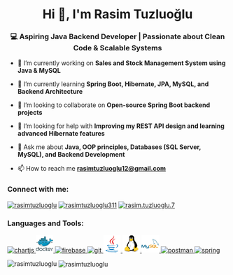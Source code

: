 <h1 align="center">Hi 👋, I'm Rasim Tuzluoğlu</h1>
<h3 align="center">💻 Aspiring Java Backend Developer | Passionate about Clean Code & Scalable Systems</h3>

- 🔭 I’m currently working on **Sales and Stock Management System using Java & MySQL**

- 🌱 I’m currently learning **Spring Boot, Hibernate, JPA, MySQL, and Backend Architecture**

- 👯 I’m looking to collaborate on **Open-source Spring Boot backend projects**

- 🤝 I’m looking for help with **Improving my REST API design and learning advanced Hibernate features**

- 💬 Ask me about **Java, OOP principles, Databases (SQL Server, MySQL), and Backend Development**

- 📫 How to reach me **rasimtuzluoglu12@gmail.com**

<h3 align="left">Connect with me:</h3>
<p align="left">
<a href="https://twitter.com/rasimtuzluoglu" target="blank"><img align="center" src="https://raw.githubusercontent.com/rahuldkjain/github-profile-readme-generator/master/src/images/icons/Social/twitter.svg" alt="rasimtuzluoglu" height="30" width="40" /></a>
<a href="https://linkedin.com/in/rasimtuzluoglu311" target="blank"><img align="center" src="https://raw.githubusercontent.com/rahuldkjain/github-profile-readme-generator/master/src/images/icons/Social/linked-in-alt.svg" alt="rasimtuzluoglu311" height="30" width="40" /></a>
<a href="https://fb.com/rasim.tuzluoglu.7" target="blank"><img align="center" src="https://raw.githubusercontent.com/rahuldkjain/github-profile-readme-generator/master/src/images/icons/Social/facebook.svg" alt="rasim.tuzluoglu.7" height="30" width="40" /></a>


<h3 align="left">Languages and Tools:</h3>
<p align="left"> <a href="https://www.chartjs.org" target="_blank" rel="noreferrer"> <img src="https://www.chartjs.org/media/logo-title.svg" alt="chartjs" width="40" height="40"/> </a> <a href="https://www.docker.com/" target="_blank" rel="noreferrer"> <img src="https://raw.githubusercontent.com/devicons/devicon/master/icons/docker/docker-original-wordmark.svg" alt="docker" width="40" height="40"/> </a> <a href="https://firebase.google.com/" target="_blank" rel="noreferrer"> <img src="https://www.vectorlogo.zone/logos/firebase/firebase-icon.svg" alt="firebase" width="40" height="40"/> </a> <a href="https://git-scm.com/" target="_blank" rel="noreferrer"> <img src="https://www.vectorlogo.zone/logos/git-scm/git-scm-icon.svg" alt="git" width="40" height="40"/> </a> <a href="https://www.java.com" target="_blank" rel="noreferrer"> <img src="https://raw.githubusercontent.com/devicons/devicon/master/icons/java/java-original.svg" alt="java" width="40" height="40"/> </a> <a href="https://www.linux.org/" target="_blank" rel="noreferrer"> <img src="https://raw.githubusercontent.com/devicons/devicon/master/icons/linux/linux-original.svg" alt="linux" width="40" height="40"/> </a> <a href="https://www.mysql.com/" target="_blank" rel="noreferrer"> <img src="https://raw.githubusercontent.com/devicons/devicon/master/icons/mysql/mysql-original-wordmark.svg" alt="mysql" width="40" height="40"/> </a> <a href="https://postman.com" target="_blank" rel="noreferrer"> <img src="https://www.vectorlogo.zone/logos/getpostman/getpostman-icon.svg" alt="postman" width="40" height="40"/> </a> <a href="https://spring.io/" target="_blank" rel="noreferrer"> <img src="https://www.vectorlogo.zone/logos/springio/springio-icon.svg" alt="spring" width="40" height="40"/> </a> </p>

<p><img align="left" src="https://github-readme-stats.vercel.app/api/top-langs?username=rasimtuzluoglu&show_icons=true&locale=en&layout=compact" alt="rasimtuzluoglu" /></p>

<p>&nbsp;<img align="center" src="https://github-readme-stats.vercel.app/api?username=rasimtuzluoglu&show_icons=true&locale=en" alt="rasimtuzluoglu" /></p>
